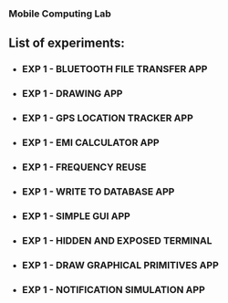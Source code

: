 ### Mobile Computing Lab

## List of experiments:

- ### EXP 1 - BLUETOOTH FILE TRANSFER APP
- ### EXP 1 - DRAWING APP
- ### EXP 1 - GPS LOCATION TRACKER APP
- ### EXP 1 - EMI CALCULATOR APP
- ### EXP 1 - FREQUENCY REUSE 
- ### EXP 1 - WRITE TO DATABASE APP
- ### EXP 1 - SIMPLE GUI APP
- ### EXP 1 - HIDDEN AND EXPOSED TERMINAL
- ### EXP 1 - DRAW GRAPHICAL PRIMITIVES APP
- ### EXP 1 - NOTIFICATION SIMULATION APP

